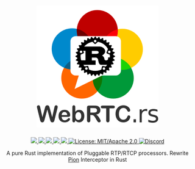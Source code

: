 <h1 align="center">
 <a href="https://webrtc.rs"><img src="./doc/webrtc.rs.png" alt="WebRTC.rs"></a>
 <br>
</h1>
<p align="center">
 <a href="https://github.com/webrtc-rs/interceptor/actions"> 
  <img src="https://github.com/webrtc-rs/interceptor/workflows/cargo/badge.svg">
 </a> 
 <a href="https://codecov.io/gh/webrtc-rs/interceptor"> 
  <img src="https://codecov.io/gh/webrtc-rs/interceptor/branch/main/graph/badge.svg">
 </a>
 <a href="https://deps.rs/repo/github/webrtc-rs/interceptor"> 
  <img src="https://deps.rs/repo/github/webrtc-rs/interceptor/status.svg">
 </a>
 <a href="https://crates.io/crates/interceptor"> 
  <img src="https://img.shields.io/crates/v/interceptor.svg">
 </a> 
 <a href="https://docs.rs/interceptor"> 
  <img src="https://docs.rs/interceptor/badge.svg">
 </a>
 <a href="https://doc.rust-lang.org/1.6.0/complement-project-faq.html#why-dual-mitasl2-license">
  <img src="https://img.shields.io/badge/license-MIT%2FApache--2.0-blue" alt="License: MIT/Apache 2.0">
 </a>
 <a href="https://discord.gg/4Ju8UHdXMs">
  <img src="https://img.shields.io/discord/800204819540869120?logo=discord" alt="Discord">
 </a>
</p>
<p align="center">
 A pure Rust implementation of Pluggable RTP/RTCP processors. Rewrite <a href="http://Pion.ly">Pion</a> Interceptor in Rust
</p>